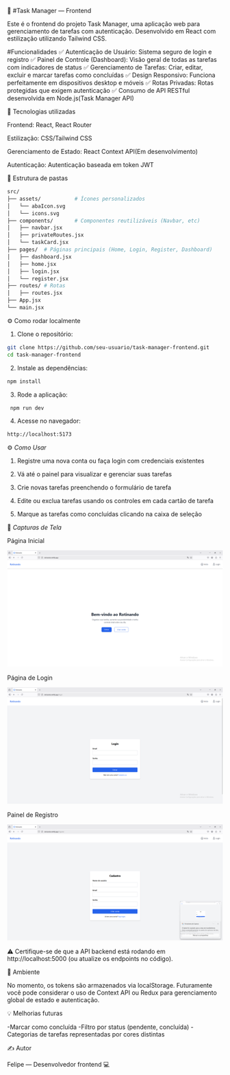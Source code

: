 📝 #Task Manager — Frontend

Este é o frontend do projeto Task Manager, uma aplicação web para gerenciamento de tarefas com autenticação. Desenvolvido em React com estilização utilizando Tailwind CSS.

#Funcionalidades
✅ Autenticação de Usuário: Sistema seguro de login e registro
✅ Painel de Controle (Dashboard): Visão geral de todas as tarefas com indicadores de status
✅ Gerenciamento de Tarefas: Criar, editar, excluir e marcar tarefas como concluídas
✅ Design Responsivo: Funciona perfeitamente em dispositivos desktop e móveis
✅ Rotas Privadas: Rotas protegidas que exigem autenticação
✅ Consumo de API RESTful desenvolvida em Node.js(Task Manager API)

🚀 Tecnologias utilizadas

Frontend: React, React Router

Estilização: CSS/Tailwind CSS

Gerenciamento de Estado: React Context API(Em desenvolvimento)

Autenticação: Autenticação baseada em token JWT

📂 Estrutura de pastas

```bash
src/
├── assets/           # Ícones personalizados
│   └── abaIcon.svg
│   └── icons.svg
├── components/       # Componentes reutilizáveis (Navbar, etc)
│   ├── navbar.jsx
│   ├── privateRoutes.jsx
│   └── taskCard.jsx
├── pages/  # Páginas principais (Home, Login, Register, Dashboard)
│   ├── dashboard.jsx
│   ├── home.jsx
│   ├── login.jsx
│   └── register.jsx
├── routes/ # Rotas
│   ├── routes.jsx
├── App.jsx
└── main.jsx
```

⚙️ Como rodar localmente

1. Clone o repositório:

```bash
git clone https://github.com/seu-usuario/task-manager-frontend.git
cd task-manager-frontend
```

2. Instale as dependências:

```bash
npm install
```

3. Rode a aplicação:

```bash
 npm run dev
```

4. Acesse no navegador:

```bash
http://localhost:5173
```

⚙️ *Como Usar*

1. Registre uma nova conta ou faça login com credenciais existentes

2. Vá até o painel para visualizar e gerenciar suas tarefas

3. Crie novas tarefas preenchendo o formulário de tarefa

4. Edite ou exclua tarefas usando os controles em cada cartão de tarefa

5. Marque as tarefas como concluídas clicando na caixa de seleção

📝 *Capturas de Tela*

Página Inicial

 <img src="./src/assets/imgs/home.png" alt="homepage"/>

Página de Login

<img src="./src/assets/imgs/login.png" alt="homepage"/>

Painel de Registro

<img src="./src/assets/imgs/register.png" alt="homepage"/>

⚠️ Certifique-se de que a API backend está rodando em http://localhost:5000 (ou atualize os endpoints no código).

🔐 Ambiente

No momento, os tokens são armazenados via localStorage. Futuramente você pode considerar o uso de Context API ou Redux para gerenciamento global de estado e autenticação.

💡 Melhorias futuras

-Marcar como concluída
-Filtro por status (pendente, concluída)
-Categorias de tarefas representadas por cores distintas

✍️ Autor

Felipe — Desenvolvedor frontend 💻
